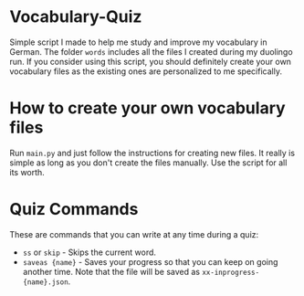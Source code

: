 # Vocabulary-Quiz
Simple script I made to help me study and improve my vocabulary in German. The folder `words` includes all the files I created during my duolingo run. If you consider using this script, you should definitely create your own vocabulary files as the existing ones are personalized to me specifically. 

# How to create your own vocabulary files
Run `main.py` and just follow the instructions for creating new files. It really is simple as long as you don't create the files manually. Use the script for all its worth.

# Quiz Commands
These are commands that you can write at any time during a quiz:
- `ss` or `skip` - Skips the current word.
- `saveas {name}` - Saves your progress so that you can keep on going another time. Note that the file will be saved as `xx-inprogress-{name}.json`.
